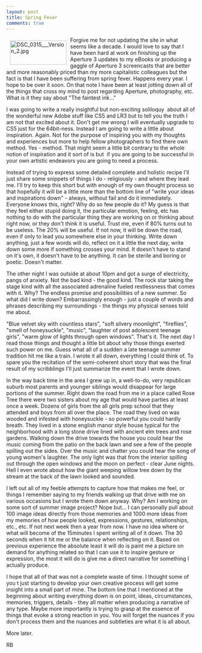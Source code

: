```yaml
---
layout: post
title: Spring Fever
comments: true
---
```

<a rel="lightbox" href="/wp-content/uploads/2010/06/DSC_0315___Version_2.jpg"><img title="DSC_0315___Version_2.jpg" src="/wp-content/uploads/2010/06/.thumbs/.DSC_0315___Version_2.jpg" border="0" alt="DSC_0315___Version_2.jpg" hspace="10" vspace="10" width="150" height="64" align="left" /></a>Forgive me for not updating the site in what seems like a decade. I would love to say that I have been hard at work on finishing up the Aperture 3 updates to my eBooks or producing a gaggle of Aperture 3 screencasts that are better and more reasonably priced than my more capitalistic colleagues but the fact is that I have been suffering from spring fever. Happens every year. I hope to be over it soon. On that note I have been at least jotting down all of the things that cross my mind to post regarding Aperture, photography, etc. What is it they say about "The faintest ink..."

I was going to write a really insightful but non-exciting soliloquy  about all of the wonderful new Adobe stuff like CS5 and LR3 but to tell you the truth I am not that excited about it. Don't get me wrong I will eventually upgrade to CS5 just for the 64bit-ness. Instead I am going to write a little about inspiration. Again. Not for the purpose of inspiring you with my thoughts and experiences but more to help fellow photographers to find there own method. Yes - method. That might seem a little bit contrary to the whole notion of inspiration and it sort of is but  if you are going to be successful in your own artistic endeavors you are going to need a process.

Instead of trying to express some detailed complete and holistic recipe I'll just share some snippets of things I do - religiously - and where they lead me. I'll try to keep this short but with enough of my own thought process so that hopefully it will be a little more than the bottom line of "write your ideas and inspirations down" - always, without fail and do it immediately. Everyone knows this, right? Why do so few people do it? My guess is that they feel either stupid doing it, the particular emotion, feeling, etc has nothing to do with the particular thing they are working on or thinking about right now, or they don't think it is useful. Trust me, even if 80% turns out to be useless. The 20% will be useful. If not now, it will be down the road, even if only to lead you somewhere else in your thinking. Write down anything, just a few words will do, reflect on it a little the next day, write down some more if something crosses your mind. It doesn't have to stand on it's own, it doesn't have to be anything. It can be sterile and boring or poetic. Doesn't matter.

The other night I was outside at about 10pm and got a surge of electricity, pangs of anxiety. Not the bad kind - the good kind. The rock star taking the stage kind with all the associated adrenaline fueled restlessness that comes with it. Why? The endless promise and possibilities of a new summer. So what did I write down? Embarrassingly enough - just a couple of words and phrases describing my surroundings - the things my physical senses told me about.

"Blue velvet sky with countless stars", "soft silvery moonlight", "fireflies", "smell of honeysuckle", "music", "laughter of post adolescent teenage girls", "warm glow of lights through open windows". That's it. The next day I read those things and thought a little bit about why those things exerted such power on me. Guess what all of a sudden a late teenage summer tradition hit me like a train. I wrote it all down, everything I could think of. To spare you the recitation of the semi-coherent short story that was the final result of my scribblings I'll just summarize the event that I wrote down.

In the way back time in the area I grew up in, a well-to-do, very republican suburb most parents and younger siblings would disappear for large portions of the summer. Right down the road from me in a place called Rose Tree there were two sisters about my age that would have parties at least once a week. Dozens of girls from the all girls prep school that they attended and boys from all over the place. The road they lived on was wooded and infested with honeysuckle - so powerful you could hardly breath. They lived in a stone english manor style house typical for the neighborhood with a long stone drive lined with ancient elm trees and rose gardens. Walking down the drive towards the house you could hear the music coming from the patio on the back lawn and see a few of the people spilling out the sides. Over the music and chatter you could hear the song of young women's laughter. The only light was that from the interior spilling out through the open windows and the moon on perfect - clear June nights. Hell I even wrote about how the giant weeping willow tree down by the stream at the back of the lawn looked and sounded.

I left out all of my feeble attempts to capture how that makes me feel, or things I remember saying to my friends walking up that drive with me on various occasions but I wrote them down anyway. Why? Am I working on some sort of summer image project? Nope but... I can personally pull about 100 image ideas directly from those memories and 1000 more ideas from my memories of how people looked, expressions, gestures, relationships, etc., etc. If not next week then a year from now. I have no idea where or what will become of the 15minutes I spent writing all of it down. The 30 seconds when it hit me or the balance when reflecting on it. Based on previous experience the absolute least it will do is paint me a picture on demand for anything related so that I can use it to inspire gesture or expression, the most it will do is give me a direct narrative for something I actually produce.

I hope that all of that was not a complete waste of time. I thought some of you t just starting to develop your own creative process will get some insight into a small part of mine. The bottom line that I mentioned at the beginning about writing everything down is on point, ideas, circumstances, memories, triggers, details - they all matter when producing a narrative of any type. Maybe more importantly is trying to grasp at the essence of things that evoke a strong reaction in you. You will forget the nuances if you don't process them and the nuances and subtleties are what it is all about.

More later.

RB